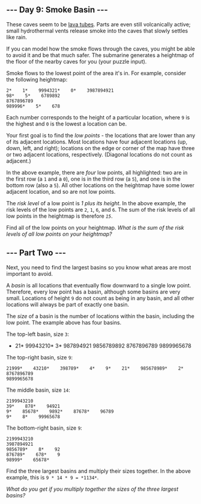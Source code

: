 ## --- Day 9: Smoke Basin --- ##

These caves seem to be [lava tubes](https://en.wikipedia.org/wiki/Lava_tube).
Parts are even still volcanically active; small hydrothermal vents
release smoke into the caves that slowly settles like rain.

If you can model how the smoke flows through the caves, you might be
able to avoid it and be that much safer. The submarine generates a
heightmap of the floor of the nearby caves for you (your puzzle input).

Smoke flows to the lowest point of the area it's in. For example,
consider the following heightmap:

    2*    1*    9994321*    0*    3987894921
    98*    5*    6789892
    8767896789
    989996*    5*    678

Each number corresponds to the height of a particular location, where `9`
is the highest and `0` is the lowest a location can be.

Your first goal is to find the *low points* - the locations that are
lower than any of its adjacent locations. Most locations have four
adjacent locations (up, down, left, and right); locations on the edge
or corner of the map have three or two adjacent locations,
respectively. (Diagonal locations do not count as adjacent.)

In the above example, there are *four* low points, all highlighted: two
are in the first row (a `1` and a `0`), one is in the third row (a `5`),
and one is in the bottom row (also a `5`). All other locations on the
heightmap have some lower adjacent location, and so are not low points.

The *risk level* of a low point is *1 plus its height*. In the above
example, the risk levels of the low points are `2`, `1`, `6`, and `6`.
The sum of the risk levels of all low points in the heightmap is
therefore *`15`*.

Find all of the low points on your heightmap. *What is the sum of the
risk levels of all low points on your heightmap?*

## --- Part Two --- ##

Next, you need to find the largest basins so you know what areas are
most important to avoid.

A *basin* is all locations that eventually flow downward to a single
low point. Therefore, every low point has a basin, although some basins
are very small. Locations of height `9` do not count as being in any
basin, and all other locations will always be part of exactly one
basin.

The *size* of a basin is the number of locations within the basin,
including the low point. The example above has four basins.

The top-left basin, size `3`:

*    21*    99943210*    3*    987894921
    9856789892
    8767896789
    9899965678

The top-right basin, size `9`:

    21999*    43210*    398789*    4*    9*    21*    985678989*    2*    8767896789
    9899965678

The middle basin, size `14`:

    2199943210
    39*    878*    94921
    9*    85678*    9892*    87678*    96789
    9*    8*    99965678

The bottom-right basin, size `9`:

    2199943210
    3987894921
    9856789*    8*    92
    876789*    678*    9
    98999*    65678*    

Find the three largest basins and multiply their sizes together. In the
above example, this is `9 * 14 * 9 = *1134*`.

*What do you get if you multiply together the sizes of the three
largest basins?*

